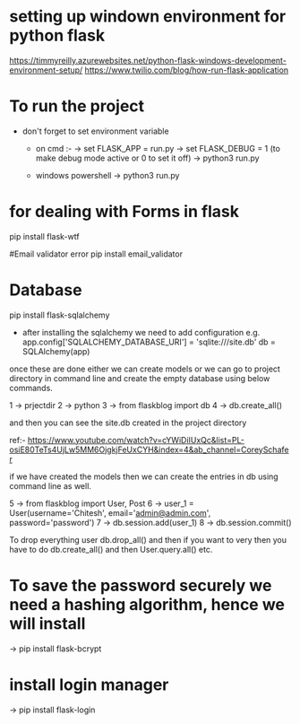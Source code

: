# setting up windown environment for python flask
https://timmyreilly.azurewebsites.net/python-flask-windows-development-environment-setup/
https://www.twilio.com/blog/how-run-flask-application

# To run the project 
- don't forget to set environment variable 
    * on cmd  :- 
        -> set FLASK_APP = run.py
        -> set FLASK_DEBUG = 1 (to make debug mode active or 0 to set it off)
        -> python3 run.py

    * windows powershell
        -> python3 run.py


# for dealing with Forms in flask
pip install flask-wtf

#Email validator error
pip install email_validator

# Database
pip install flask-sqlalchemy

- after installing the sqlalchemy we need to add configuration 
e.g. 
    app.config['SQLALCHEMY_DATABASE_URI'] = 'sqlite:///site.db'
    db = SQLAlchemy(app)

once these are done either we can create models or we can go to project directory in command line and create the empty database using below commands.

1 -> prjectdir
2 -> python
3 -> from flaskblog import db
4 -> db.create_all()

and then you can see the site.db created in the project directory

ref:- https://www.youtube.com/watch?v=cYWiDiIUxQc&list=PL-osiE80TeTs4UjLw5MM6OjgkjFeUxCYH&index=4&ab_channel=CoreySchafer

if we have created the models then we can create the entries in db using command line as well.

5 -> from flaskblog import User, Post
6 -> user_1 = User(username='Chitesh', email='admin@admin.com', password='password')
7 -> db.session.add(user_1)
8 -> db.session.commit()

To drop everything user db.drop_all()  and then if you want to very then you have to do db.create_all() and then User.query.all() etc.

# To save the password securely we need a hashing algorithm, hence we will install
-> pip install flask-bcrypt


# install login manager
-> pip install flask-login